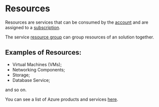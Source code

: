 # Resources

Resources are services that can be consumed by the [account](account.md) and are assigned to a [subscription](subscription.md).

The service [resource group](/Services/resource-group.md) can group resources of an solution together.

## Examples of Resources:

- Virtual Machines (VMs);
- Networking Components;
- Storage;
- Database Service;

and so on.

You can see a list of Azure products and services [here](https://azure.microsoft.com/en-us/services/).

